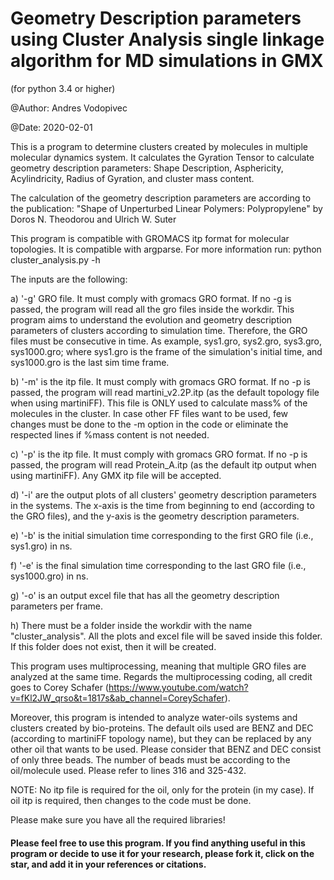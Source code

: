 # Geometry Description parameters using Cluster Analysis single linkage algorithm for MD simulations in GMX
(for python 3.4 or higher)

@Author: Andres Vodopivec

@Date: 2020-02-01


This is a program to determine clusters created by molecules in multiple molecular dynamics system. It calculates the Gyration Tensor to calculate geometry description parameters: Shape Description, Asphericity, Acylindricity, Radius of Gyration, and cluster mass content.

The calculation of the geometry description parameters are according to the publication: "Shape of Unperturbed Linear Polymers: Polypropylene" by Doros N. Theodorou and Ulrich W. Suter

This program is compatible with GROMACS itp format for molecular topologies.
It is compatible with argparse. For more information run: python cluster_analysis.py -h

The inputs are the following:

a) '-g' GRO file. It must comply with gromacs GRO format. If no -g is passed, the program will read all the gro files inside the workdir. This program aims to understand the evolution and geometry description parameters of clusters according to simulation time. Therefore, the GRO files must be consecutive in time. As example, sys1.gro, sys2.gro, sys3.gro, sys1000.gro; where sys1.gro is the frame of the simulation's initial time, and sys1000.gro is the last sim time frame.

b) '-m' is the itp file. It must comply with gromacs GRO format. If no -p is passed, the program will read martini_v2.2P.itp (as the default topology file when using martiniFF). This file is ONLY used to calculate mass% of the molecules in the cluster. In case other FF files want to be used, few changes must be done to the -m option in the code or eliminate the respected lines if %mass content is not needed.

c) '-p' is the itp file. It must comply with gromacs GRO format. If no -p is passed, the program will read Protein_A.itp (as the default itp output when using martiniFF). Any GMX itp file will be accepted.

d) '-i' are the output plots of all clusters' geometry description parameters in the systems. The x-axis is the time from beginning to end (according to the GRO files), and the y-axis is the geometry description parameters.

e) '-b' is the initial simulation time corresponding to the first GRO file (i.e., sys1.gro) in ns.

f) '-e' is the final simulation time corresponding to the last GRO file (i.e., sys1000.gro) in ns.

g) '-o' is an output excel file that has all the geometry description parameters per frame.

h) There must be a folder inside the workdir with the name "cluster_analysis". All the plots and excel file will be saved inside this folder. If this folder does not exist, then it will be created.


This program uses multiprocessing, meaning that multiple GRO files are analyzed at the same time. Regards the multiprocessing coding, all credit goes to Corey Schafer (https://www.youtube.com/watch?v=fKl2JW_qrso&t=1817s&ab_channel=CoreySchafer).

Moreover, this program is intended to analyze water-oils systems and clusters created by bio-proteins. The default oils used are BENZ and DEC (according to martiniFF topology name), but they can be replaced by any other oil that wants to be used. Please consider that BENZ and DEC consist of only three beads. The number of beads must be according to the oil/molecule used. Please refer to lines 316 and 325-432.

NOTE: No itp file is required for the oil, only for the protein (in my case). If oil itp is required, then changes to the code must be done.

Please make sure you have all the required libraries!


#### Please feel free to use this program. If you find anything useful in this program or decide to use it for your research, please fork it, click on the star, and add it in your references or citations.

